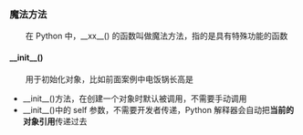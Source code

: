 ### 魔法方法
 &emsp;&emsp;在 Python 中，\_\_xx\_\_() 的函数叫做魔法方法，指的是具有特殊功能的函数
 
#### \_\_init__()
&emsp;&emsp;用于初始化对象，比如前面案例中电饭锅长高是
*  \_\_init__()方法，在创建一个对象时默认被调用，不需要手动调用
*  \_\_init__()中的 self 参数，不需要开发者传递，Python 解释器会自动把**当前的对象引用**传递过去


```python

```





